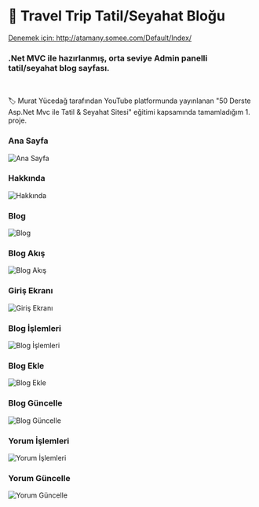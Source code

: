 <h1> 🚀 Travel Trip Tatil/Seyahat Bloğu </h1>
<a href="http://atamany.somee.com/Default/Index/">Denemek için: http://atamany.somee.com/Default/Index/ </a>
<h3>.Net MVC ile hazırlanmış, orta seviye Admin panelli tatil/seyahat blog sayfası.</h3><br />
<p> 🏷️ Murat Yücedağ tarafından YouTube platformunda yayınlanan "50 Derste Asp.Net Mvc ile Tatil & Seyahat Sitesi" eğitimi kapsamında tamamladığım 1. proje.</p>

<h3>Ana Sayfa</h3>
<img src="https://github.com/user-attachments/assets/f1ce1a3d-dd5b-422e-89f7-6cfd663733bc" title="Ana Sayfa" alt="Ana Sayfa">

<h3>Hakkında</h3>
<img src="https://github.com/user-attachments/assets/25334e1d-a2e1-4adb-aed3-aff6ee0f3b7b" title="Hakkında" alt="Hakkında">

<h3>Blog</h3>
<img src="https://github.com/user-attachments/assets/b40730a5-7403-467b-a0ca-62250186de5d" title="Blog" alt="Blog">

<h3>Blog Akış</h3>
<img src="https://github.com/user-attachments/assets/044d1c45-7b80-46b4-a439-33208a6791ea" title="Blog Akış" alt="Blog Akış">

<h3>Giriş Ekranı</h3>
<img src="https://github.com/user-attachments/assets/0c8daf0c-aafa-4ef0-96e8-082e3d558b0c" title="Giriş Ekranı" alt="Giriş Ekranı">

<h3>Blog İşlemleri</h3>
<img src="https://github.com/user-attachments/assets/3b662f26-74b1-44bc-a971-5d0729f0fc95" title="Blog İşlemleri" alt="Blog İşlemleri">

<h3>Blog Ekle</h3>
<img src="https://github.com/user-attachments/assets/8f1183aa-9bd4-41cf-8040-b5ded3825694" title="Blog Ekle" alt="Blog Ekle">

<h3>Blog Güncelle</h3>
<img src="https://github.com/user-attachments/assets/ea6c05f4-84f0-466c-8f33-99fb4f055fea" title="Blog Güncelle" alt="Blog Güncelle">

<h3>Yorum İşlemleri</h3>
<img src="https://github.com/user-attachments/assets/39993ca2-0f36-419e-91ad-b7518822b55c" title="Yorum İşlemleri" alt="Yorum İşlemleri">

<h3>Yorum Güncelle</h3>
<img src="https://github.com/user-attachments/assets/1e00a2fd-c235-4a49-8162-952a24357f20" title="Yorum Güncelle" alt="Yorum Güncelle">

